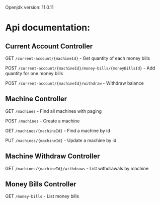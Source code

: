 Openjdk version: 11.0.11

# Api documentation:

## Current Account Controller

GET `/current-account/{machineId}` - Get quantity of each money bills

POST `/current-account/{machineId}/money-bills/{moneyBillsId}` - Add quantity for one money bills

POST `/current-account/{machineId}/withdraw` - Withdraw balance

## Machine Controller

GET `/machines` - Find all machines with paging

POST `/machines` - Create a machine

GET `/machines/{machineId}` - Find a machine by id

PUT `/machines/{machineId}` - Update a machine by id

## Machine Withdraw Controller

GET `/machines/{machineId}/withdraws` - List withdrawals by machine

## Money Bills Controller

GET `/money-bills` - List money bills
